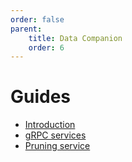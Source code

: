 ```yaml
---
order: false
parent:
    title: Data Companion
    order: 6
---
```


# Guides

- [Introduction](./intro.md)
- [gRPC services](./grpc.md)
- [Pruning service](./pruning.md)
